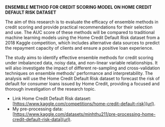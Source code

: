**ENSEMBLE METHOD FOR CREDIT SCORING MODEL ON HOME CREDIT DEFAULT RISK DATASET**

The aim of this research is to evaluate the efficacy of ensemble methods in credit scoring and provide practical recommendations for their selection and use. The AUC score of these methods will be compared to traditional machine learning models using the Home Credit Default Risk dataset from a 2018 Kaggle competition, which includes alternative data sources to predict the repayment capacity of clients and ensure a positive loan experience.

The study aims to identify effective ensemble methods for credit scoring under imbalanced data, noisy data, and non-linear variable relationships. It will also investigate the impact of different re-sampling and cross-validation techniques on ensemble methods' performance and interpretability. The analysis will use the Home Credit Default Risk dataset to forecast the risk of default for consumer loans issued by Home Credit, providing a focused and thorough investigation of the research topic.

+ Link Home Credit Default Risk dataset: [https://www.kaggle.com/competitions/home-credit-default-risk](url).
+ My pre-processing data: [https://www.kaggle.com/datasets/minhthu211/pre-processing-home-credit-default-risk-data](url).
